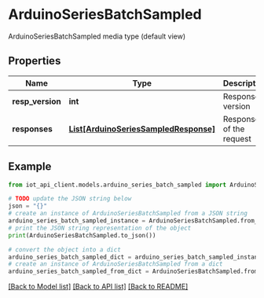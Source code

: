 # ArduinoSeriesBatchSampled

ArduinoSeriesBatchSampled media type (default view)

## Properties

Name | Type | Description | Notes
------------ | ------------- | ------------- | -------------
**resp_version** | **int** | Response version | 
**responses** | [**List[ArduinoSeriesSampledResponse]**](ArduinoSeriesSampledResponse.md) | Responses of the request | 

## Example

```python
from iot_api_client.models.arduino_series_batch_sampled import ArduinoSeriesBatchSampled

# TODO update the JSON string below
json = "{}"
# create an instance of ArduinoSeriesBatchSampled from a JSON string
arduino_series_batch_sampled_instance = ArduinoSeriesBatchSampled.from_json(json)
# print the JSON string representation of the object
print(ArduinoSeriesBatchSampled.to_json())

# convert the object into a dict
arduino_series_batch_sampled_dict = arduino_series_batch_sampled_instance.to_dict()
# create an instance of ArduinoSeriesBatchSampled from a dict
arduino_series_batch_sampled_from_dict = ArduinoSeriesBatchSampled.from_dict(arduino_series_batch_sampled_dict)
```
[[Back to Model list]](../README.md#documentation-for-models) [[Back to API list]](../README.md#documentation-for-api-endpoints) [[Back to README]](../README.md)


